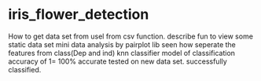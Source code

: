 # iris_flower_detection
How to get data set from usel from csv function. describe fun to view some static data set mini data analysis by pairplot lib seen how seperate the features from class(Dep and ind) knn classifier model of classification accuracy of 1= 100% accurate tested on new data set. successfully classified.
